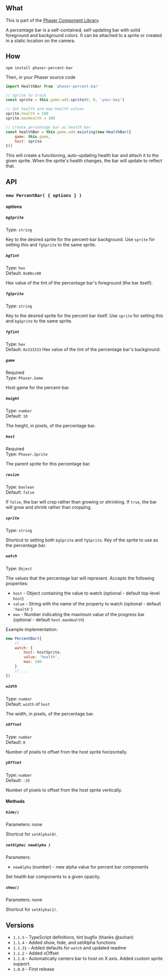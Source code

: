 ## What
This is part of the [Phaser Component Library](https://github.com/SaFrMo/phaser-component-library).

A percentage bar is a self-contained, self-updating bar with solid foreground and background colors. It can be attached to a sprite or created in a static location on the camera.

## How
`npm install phaser-percent-bar`

Then, in your Phaser source code

```js
import HealthBar from 'phaser-percent-bar'

// Sprite to track
const sprite = this.game.add.sprite(0, 0, 'your-key')

// Set health and max-health values
sprite.health = 100
sprite.maxHealth = 100

// Create percentage bar as health bar
const healthBar = this.game.add.existing(new HealthBar({
    game: this.game,
    host: sprite
}))
```

This will create a functioning, auto-updating health bar and attach it to the given sprite. When the sprite's health changes, the bar will update to reflect that.

## API

### `new PercentBar( { options } )`

#### options

##### `bgSprite`

Type: `string`

Key to the desired sprite for the percent-bar background. Use `sprite` for setting this and `fgSprite` to the same sprite.

##### `bgTint`

Type: `hex`<br>
Default: `0x00cc00`

Hex value of the tint of the percentage bar's foreground (the bar itself).

##### `fgSprite`

Type: `string`

Key to the desired sprite for the percent bar itself. Use `sprite` for setting this and `bgSprite` to the same sprite.


##### `fgTint`

Type: `hex`<br>
Default: `0x333333`
Hex value of the tint of the percentage bar's background.

##### `game`

Required<br>
Type: `Phaser.Game`

Host game for the percent-bar.

##### `height`

Type: `number`<br>
Default: `10`

The height, in pixels, of the percentage bar.

##### `host`

Required<br>
Type: `Phaser.Sprite`

The parent sprite for this percentage bar.

##### `resize`

Type: `boolean`<br>
Default: `false`

If `false`, the bar will crop rather than growing or shrinking. If `true`, the bar will grow and shrink rather than cropping.

##### `sprite`

Type: `string`

Shortcut to setting both `bgSprite` and `fgSprite`. Key of the sprite to use as the percentage bar.

##### `watch`

Type: `Object`

The values that the percentage bar will represent. Accepts the following properties:

* `host` - Object containing the value to watch (optional - default top-level `host`)
* `value` - String with the name of the property to watch (optional - default `'health'`)
* `max` - Number indicating the maximum value of the progress bar (optional - default `host.maxHealth`)

Example implementation:

```js
new PercentBar({
    // ...
    watch: {
        host: hostSprite,
        value: 'health',
        max: 100
    }
    // ...
})
```

##### `width`

Type: `number`<br>
Default: `width` of `host`

The width, in pixels, of the percentage bar.

##### `xOffset`

Type: `number`<br>
Default: `0`

Number of pixels to offset from the host sprite horizontally.

##### `yOffset`

Type: `number`<br>
Default: `-25`

Number of pixels to offset from the host sprite vertically.

#### Methods

##### `hide()`

Parameters: none

Shortcut for `setAlpha(0)`.

##### `setAlpha( newAlpha )`

Parameters:
* `newAlpha` (number) - new alpha value for percent bar components

Set health bar components to a given opacity.

##### `show()`

Parameters: none

Shortcut for `setAlpha(1)`.

## Versions

* `1.1.5` - TypeScript definitions, tint bugfix (thanks @sohan)
* `1.1.4` - Added show, hide, and setAlpha functions
* `1.1.31` - Added defaults for `watch` and updated readme
* `1.1.2` - Added xOffset
* `1.1.0` - Automatically centers bar to host on X axis. Added custom sprite support.
* `1.0.0` - First release
